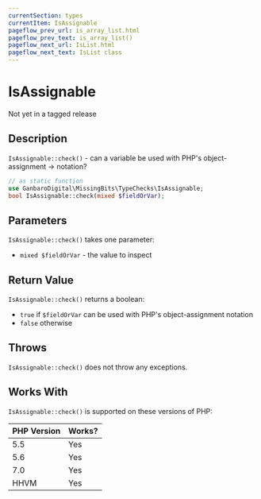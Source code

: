 ```yaml
---
currentSection: types
currentItem: IsAssignable
pageflow_prev_url: is_array_list.html
pageflow_prev_text: is_array_list()
pageflow_next_url: IsList.html
pageflow_next_text: IsList class
---
```


# IsAssignable

<div class="callout warning" markdown="1">
Not yet in a tagged release
</div>

## Description

`IsAssignable::check()` - can a variable be used with PHP's object-assignment -> notation?

```php
// as static function
use GanbaroDigital\MissingBits\TypeChecks\IsAssignable;
bool IsAssignable::check(mixed $fieldOrVar);
```

## Parameters

`IsAssignable::check()` takes one parameter:

* `mixed $fieldOrVar` - the value to inspect

## Return Value

`IsAssignable::check()` returns a boolean:

* `true` if `$fieldOrVar` can be used with PHP's object-assignment notation
* `false` otherwise

## Throws

`IsAssignable::check()` does not throw any exceptions.

## Works With

`IsAssignable::check()` is supported on these versions of PHP:

PHP Version | Works?
------------|-------
5.5 | Yes
5.6 | Yes
7.0 | Yes
HHVM | Yes
